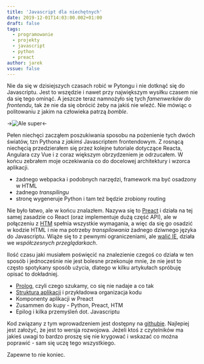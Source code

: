 ```yaml
---
title: 'Javascript dla niechętnych'
date: 2019-12-01T14:03:00.002+01:00
draft: false
tags:
  - programowanie
  - projekty
  - javascript
  - python
  - preact
author: jarek
vssue: false
---
```


Nie da się w dzisiejszych czasach robić w Pytongu i nie dotknąć się do Javascriptu. Jest to wszędzie i nawet przy największym wysiłku czasem nie da się tego ominąć. A jeszcze teraz namnożyło się tych _famenwerków do frontendu_, tak że nie da się obrócić żeby na jakiś nie wleźć. Nie mówiąc o politowaniu z jakim na człowieka patrzą _bomble_.

<!-- more -->

->![Ale super](https://1.bp.blogspot.com/-SpZJNx6kzzU/XeOe549_lHI/AAAAAAAAHHI/Lt8IXqKnve0UR5xB9X5jLqNfZkddhXScQCKgBGAsYHg/s800/IMG_0229.JPG)<-

Pełen niechęci zacząłem poszukiwania sposobu na pożenienie tych dwóch światów, tzn Pythona z _jakimś_ Javascriptem frontendowym. Z rosnącą niechęcią przedzierałem się przez kolejne tutoriale dotyczące Reacta, Angulara czy Vue i z coraz większym obrzydzeniem je odrzucałem. W końcu zebrałem moje oczekiwania co do docelowej architektury i wzorca aplikacji.

* żadnego webpacka i podobnych narzędzi, framework ma być osadzony w HTML
* żadnego _transpilingu_
* stronę wygeneruje Python i tam też będzie zrobiony routing

Nie było łatwo, ale w końcu znalazłem. Nazywa się to [Preact](https://preactjs.com/) i działa na tej samej zasadzie co React (oraz implementuje dużą część API), ale w połączeniu z [HTM](https://github.com/developit/htm) spełnia wszystkie wymagania, a więc da się go osadzić w kodzie HTML i nie ma potrzeby _transpilowania_ żadnego dziwnego języka do Javascriptu. Wiąże się to z pewnymi ograniczeniami, ale [walić IE](https://caniuse.com/#feat=es6-module), działa we _współczesnych przeglądarkach_.

Ilość czasu jaki musiałem poświęcić na znalezienie czegoś co działa w ten sposób i jednocześnie nie jest bolesne przekonuje mnie, że nie jest to często spotykany sposób użycia, dlatego w kilku artykułach spróbuję opisać to dokładniej.

* [Prolog](/python-preact-htm-prolog/), czyli czego szukamy, co się nie nadaje a co tak
* [Struktura aplikacji](/preact-python-htm-struktura-aplikacji/) i przykładowa organizacja kodu
* Komponenty aplikacji w Preact
* Zusammen do kupy - Python, Preact, HTM
* Epilog i kilka przemyśleń dot. Javascriptu

Kod związany z tym wprowadzeniem jest dostępny na [githubie](https://github.com/zgoda/polls). Najlepiej jest założyć, że jest to wersja rozwojowa. Jeżeli ktoś z czytelników ma jakieś uwagi to bardzo proszę się nie krygować i wskazać co można poprawić - sam się uczę tego wszystkiego.

Zapewne to nie koniec.
